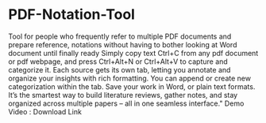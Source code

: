 # PDF-Notation-Tool
Tool for people who frequently refer to multiple PDF documents and prepare reference, notations without having to bother looking at Word document until finally ready
Simply copy text Ctrl+C from any pdf document or pdf webpage, and press Ctrl+Alt+N or Ctrl+Alt+V to capture and categorize it. 
Each source gets its own tab, letting you annotate and organize your insights with rich formatting. 
You can append or create new categorization within the tab. Save your work in Word, or plain text formats. 
It’s the smartest way to build literature reviews, gather notes, and stay organized across multiple papers – all in one seamless interface."
Demo Video : 
Download Link 
